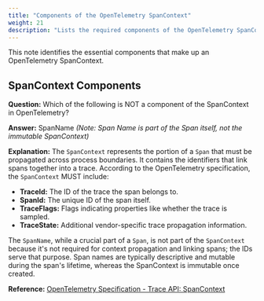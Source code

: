 ```yaml
---
title: "Components of the OpenTelemetry SpanContext"
weight: 21
description: "Lists the required components of the OpenTelemetry SpanContext."
---
```


This note identifies the essential components that make up an OpenTelemetry SpanContext.

## SpanContext Components

**Question:**
Which of the following is NOT a component of the SpanContext in OpenTelemetry?

**Answer:**
SpanName *(Note: Span Name is part of the Span itself, not the immutable SpanContext)*

**Explanation:**
The `SpanContext` represents the portion of a `Span` that must be propagated across process boundaries. It contains the identifiers that link spans together into a trace. According to the OpenTelemetry specification, the `SpanContext` MUST include:

* **TraceId:** The ID of the trace the span belongs to.
* **SpanId:** The unique ID of the span itself.
* **TraceFlags:** Flags indicating properties like whether the trace is sampled.
* **TraceState:** Additional vendor-specific trace propagation information.

The `SpanName`, while a crucial part of a `Span`, is not part of the `SpanContext` because it's not required for context propagation and linking spans; the IDs serve that purpose. Span names are typically descriptive and mutable during the span's lifetime, whereas the SpanContext is immutable once created.

**Reference:**
[OpenTelemetry Specification - Trace API: SpanContext](https://opentelemetry.io/docs/specs/otel/trace/api/#spancontext)
